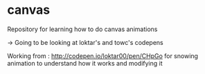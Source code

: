 # canvas

Repository for learning how to do canvas animations

-> Going to be looking at loktar's and towc's codepens

Working from : http://codepen.io/loktar00/pen/CHpGo for snowing animation to understand how it works and modifying it
